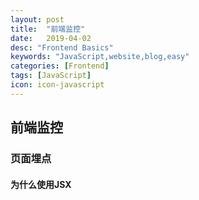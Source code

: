 ```yaml
---
layout: post
title:  "前端监控"
date:   2019-04-02
desc: "Frontend Basics"
keywords: "JavaScript,website,blog,easy"
categories: [Frontend]
tags: [JavaScript]
icon: icon-javascript
---
```

## 前端监控

### **页面埋点**

#### 为什么使用JSX